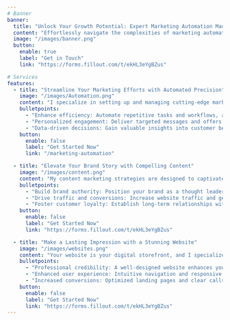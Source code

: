 ```yaml
---
# Banner
banner:
  title: "Unlock Your Growth Potential: Expert Marketing Automation Made Simple"
  content: "Effortlessly navigate the complexities of marketing automation with my expert guidance. Achieve sustainable growth while freeing up time to focus on what truly matters."
  image: "/images/banner.png"
  button:
    enable: true
    label: "Get in Touch"
    link: "https://forms.fillout.com/t/ekHL3eYgBZus"

# Services
features:
  - title: "Streamline Your Marketing Efforts with Automated Precision"
    image: "/images/Automation.png"
    content: "I specialize in setting up and managing cutting-edge marketing automation systems tailored to your business needs. From lead nurturing to customer engagement, I will ensure seamless integration and optimization, freeing up your time for strategic growth."
    bulletpoints:
      - "Enhance efficiency: Automate repetitive tasks and workflows, allowing your team to focus on high-impact initiatives."
      - "Personalized engagement: Deliver targeted messages and offers to your audience, nurturing leads and driving conversions."
      - "Data-driven decisions: Gain valuable insights into customer behavior and campaign performance, empowering informed decision-making for future strategies."
    button:
      enable: false
      label: "Get Started Now"
      link: "/marketing-automation"

  - title: "Elevate Your Brand Story with Compelling Content"
    image: "/images/content.png"
    content: "My content marketing strategies are designed to captivate your audience and drive meaningful engagement. From blog posts to social media campaigns, I will craft compelling content that resonates with your target market, establishing your brand as an industry authority and driving sustained growth."
    bulletpoints:
      - "Build brand authority: Position your brand as a thought leader in your industry through informative and engaging content."
      - "Drive traffic and conversions: Increase website traffic and generate qualified leads through valuable content that speaks directly to your audience's needs."
      - "Foster customer loyalty: Establish long-term relationships with your audience by consistently delivering valuable content that addresses their pain points and interests."
    button:
      enable: false
      label: "Get Started Now"
      link: "https://forms.fillout.com/t/ekHL3eYgBZus"

  - title: "Make a Lasting Impression with a Stunning Website"
    image: "/images/websites.png"
    content: "Your website is your digital storefront, and I specialize in creating visually stunning and user-friendly experiences that leave a lasting impression. From sleek designs to seamless functionality, I ensure that your website not only looks great but also drives conversions and delivers results."
    bulletpoints:
      - "Professional credibility: A well-designed website enhances your brand's credibility and professionalism, instilling trust and confidence in your audience."
      - "Enhanced user experience: Intuitive navigation and responsive design ensure that visitors can easily find what they're looking for, leading to higher engagement and lower bounce rates."
      - "Increased conversions: Optimized landing pages and clear calls-to-action guide visitors through the sales funnel, maximizing conversion rates and ROI."
    button:
      enable: false
      label: "Get Started Now"
      link: "https://forms.fillout.com/t/ekHL3eYgBZus"
---
```

